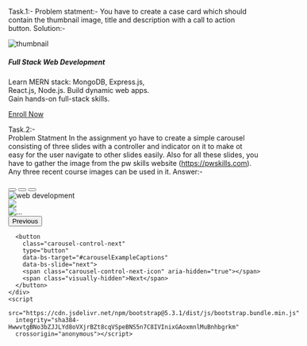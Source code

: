 Task.1:- 
Problem statment:-
You have to create a case card which should contain the thumbnail image, title and description with a call to action button.
Solution:-

   <!DOCTYPE html>
<html lang="en">
  <head>
    <meta charset="utf-8" />
    <meta name="viewport" content="width=device-width, initial-scale=1" />
    <title>Bootstrap Card</title>
    <link
      href="https://cdn.jsdelivr.net/npm/bootstrap@5.3.1/dist/css/bootstrap.min.css"
      rel="stylesheet"
      integrity="sha384-4bw+/aepP/YC94hEpVNVgiZdgIC5+VKNBQNGCHeKRQN+PtmoHDEXuppvnDJzQIu9"
      crossorigin="anonymous" />

  </head>
  <body class="d-flex justify-content-center align-items-center vh-100">
    <div class="card" style="width: 18rem">
      <img
        src="https://cdn.pwskills.com/assets/uploads/thumbnails/64a514966977cc6e87e27504.png"
        class="card-img-top"
        alt="thumbnail"/>
      <div class="card-body">
        <h5 class="card-title">Full Stack Web Development</h5>
        <p class="card-text">
          Learn MERN stack: MongoDB, Express.js, React.js, Node.js. Build
          dynamic web apps. Gain hands-on full-stack skills.
        </p>
        <a href="#" class="btn btn-primary w-100">Enroll Now</a>
      </div>
    </div>
    <script
      src="https://cdn.jsdelivr.net/npm/bootstrap@5.3.1/dist/js/bootstrap.bundle.min.js"
      integrity="sha384-HwwvtgBNo3bZJJLYd8oVXjrBZt8cqVSpeBNS5n7C8IVInixGAoxmnlMuBnhbgrkm"
      crossorigin="anonymous"> </script>
  </body>
</html>

Task.2:-  
Problem Statment
In the assignment yo have to create a simple carousel consisting of three slides with a controller and indicator on it to make ot easy for the user navigate to other slides easily.
Also for all these slides, you have to gather the image from the pw skills website (https://pwskills.com).
Any three recent course images can be used in it.
Answer:-
<!DOCTYPE html>
<html lang="en">
  <head>
    <meta charset="utf-8" />
    <meta name="viewport" content="width=device-width, initial-scale=1" />
    <title>Bootstrap </title>
    <link
      href="https://cdn.jsdelivr.net/npm/bootstrap@5.3.1/dist/css/bootstrap.min.css"
      rel="stylesheet"
      integrity="sha384-4bw+/aepP/YC94hEpVNVgiZdgIC5+VKNBQNGCHeKRQN+PtmoHDEXuppvnDJzQIu9"
      crossorigin="anonymous"/>
  </head>
  <body class="d-flex justify-content-center align-items-center vh-100">
    <div
      id="carouselExampleCaptions"
      class="carousel slide"
      style="width: 600px">
      <div class="carousel-indicators">
        <button
          type="button"
          data-bs-target="#carouselExampleCaptions"
          data-bs-slide-to="0"
          class="active"
          aria-current="true"
          aria-label="Slide 1"></button>
        <button
          type="button"
          data-bs-target="#carouselExampleCaptions"
          data-bs-slide-to="1"
          aria-label="Slide 2"></button>
        <button
          type="button"
          data-bs-target="#carouselExampleCaptions"
          data-bs-slide-to="2"
          aria-label="Slide 3"></button>
      </div>
      <div class="carousel-inner">
        <div class="carousel-item active">
          <img
            src="https://cdn.pwskills.com/assets/uploads/
thumbnails/64a514966977cc6e87e27504.png"
            class="d-block w-100"
            alt="web development"/>
        </div>
        <div class="carousel-item">
          <img
            src="https://cdn.pwskills.com/assets/uploads/
thumbnails/64c787ac228e13bbe7db67ee.png"
            class="d-block w-100"/>
        </div>
        <div class="carousel-item">
          <img
            src="https://cdn.pwskills.com/assets/uploads/
thumbnails/64a264076977ccc0a0e20c13.png"
            class="d-block w-100"
            alt="..."/>
        </div>
      </div>
      <button
        class="carousel-control-prev"
        type="button"
        data-bs-target="#carouselExampleCaptions"
        data-bs-slide="prev">
        <span class="carousel-control-prev-icon" aria-hidden="true"></span>
        <span class="visually-hidden">Previous</span>
      </button>

      <button
        class="carousel-control-next"
        type="button"
        data-bs-target="#carouselExampleCaptions"
        data-bs-slide="next">
        <span class="carousel-control-next-icon" aria-hidden="true"></span>
        <span class="visually-hidden">Next</span>
      </button>
    </div>
    <script
      src="https://cdn.jsdelivr.net/npm/bootstrap@5.3.1/dist/js/bootstrap.bundle.min.js"
      integrity="sha384-HwwvtgBNo3bZJJLYd8oVXjrBZt8cqVSpeBNS5n7C8IVInixGAoxmnlMuBnhbgrkm"
      crossorigin="anonymous"></script>
  </body>
</html>
